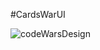 #CardsWarUI

![codeWarsDesign](https://user-images.githubusercontent.com/66465555/85663236-79be6980-b6d6-11ea-8900-c619e5bd442f.png)
